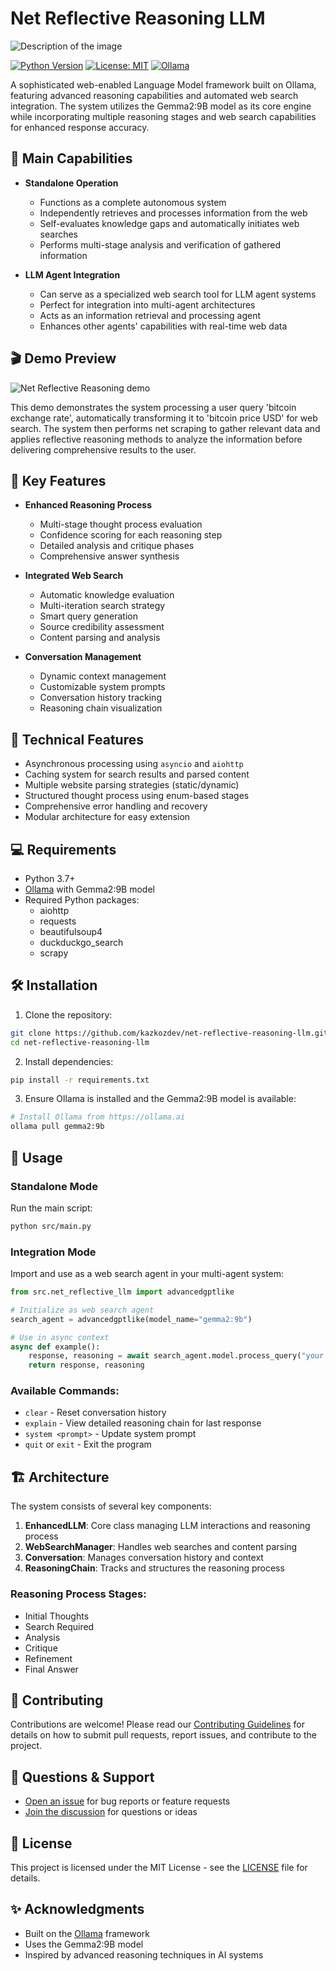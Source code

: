 
# Net Reflective Reasoning LLM

![Description of the image](https://github.com/kazkozdev/net-reflective-reasoning-llm/blob/main/net-reasoning-banner.jpg)

[![Python Version](https://img.shields.io/badge/python-3.7%2B-blue)](https://www.python.org)
[![License: MIT](https://img.shields.io/badge/License-MIT-yellow.svg)](https://opensource.org/licenses/MIT)
[![Ollama](https://img.shields.io/badge/Ollama-Gemma2%3A9B-green)](https://ollama.ai)

A sophisticated web-enabled Language Model framework built on Ollama, featuring advanced reasoning capabilities and automated web search integration. The system utilizes the Gemma2:9B model as its core engine while incorporating multiple reasoning stages and web search capabilities for enhanced response accuracy.

## 🎯 Main Capabilities

- **Standalone Operation**
  - Functions as a complete autonomous system
  - Independently retrieves and processes information from the web
  - Self-evaluates knowledge gaps and automatically initiates web searches
  - Performs multi-stage analysis and verification of gathered information

- **LLM Agent Integration**
  - Can serve as a specialized web search tool for LLM agent systems
  - Perfect for integration into multi-agent architectures
  - Acts as an information retrieval and processing agent
  - Enhances other agents' capabilities with real-time web data

## 🎬 Demo Preview

![Net Reflective Reasoning demo](https://github.com/kazkozdev/net-reflective-reasoning-llm/blob/main/net-reasoning-demo.gif)

This demo demonstrates the system processing a user query 'bitcoin exchange rate', automatically transforming it to 'bitcoin price USD' for web search. The system then performs net scraping to gather relevant data and applies reflective reasoning methods to analyze the information before delivering comprehensive results to the user.

## 🌟 Key Features

- **Enhanced Reasoning Process**
  - Multi-stage thought process evaluation
  - Confidence scoring for each reasoning step
  - Detailed analysis and critique phases
  - Comprehensive answer synthesis

- **Integrated Web Search**
  - Automatic knowledge evaluation
  - Multi-iteration search strategy
  - Smart query generation
  - Source credibility assessment
  - Content parsing and analysis

- **Conversation Management**
  - Dynamic context management
  - Customizable system prompts
  - Conversation history tracking
  - Reasoning chain visualization

## 🚀 Technical Features

- Asynchronous processing using `asyncio` and `aiohttp`
- Caching system for search results and parsed content
- Multiple website parsing strategies (static/dynamic)
- Structured thought process using enum-based stages
- Comprehensive error handling and recovery
- Modular architecture for easy extension

## 💻 Requirements

- Python 3.7+
- [Ollama](https://ollama.com) with Gemma2:9B model
- Required Python packages:
  - aiohttp
  - requests
  - beautifulsoup4
  - duckduckgo_search
  - scrapy

## 🛠️ Installation

1. Clone the repository:
```bash
git clone https://github.com/kazkozdev/net-reflective-reasoning-llm.git
cd net-reflective-reasoning-llm
```

2. Install dependencies:
```bash
pip install -r requirements.txt
```

3. Ensure Ollama is installed and the Gemma2:9B model is available:
```bash
# Install Ollama from https://ollama.ai
ollama pull gemma2:9b
```

## 🚀 Usage

### Standalone Mode
Run the main script:
```bash
python src/main.py
```

### Integration Mode
Import and use as a web search agent in your multi-agent system:
```python
from src.net_reflective_llm import advancedgptlike

# Initialize as web search agent
search_agent = advancedgptlike(model_name="gemma2:9b")

# Use in async context
async def example():
    response, reasoning = await search_agent.model.process_query("your query here")
    return response, reasoning
```

### Available Commands:
- `clear` - Reset conversation history
- `explain` - View detailed reasoning chain for last response
- `system <prompt>` - Update system prompt
- `quit` or `exit` - Exit the program

## 🏗️ Architecture

The system consists of several key components:

1. **EnhancedLLM**: Core class managing LLM interactions and reasoning process
2. **WebSearchManager**: Handles web searches and content parsing
3. **Conversation**: Manages conversation history and context
4. **ReasoningChain**: Tracks and structures the reasoning process

### Reasoning Process Stages:
- Initial Thoughts
- Search Required
- Analysis
- Critique
- Refinement
- Final Answer

## 🤝 Contributing

Contributions are welcome! Please read our [Contributing Guidelines](CONTRIBUTING.md) for details on how to submit pull requests, report issues, and contribute to the project.

## 💬 Questions & Support

- [Open an issue](https://github.com/kazkozdev/net-reflective-reasoning-llm/issues/new) for bug reports or feature requests
- [Join the discussion](https://github.com/kazkozdev/net-reflective-reasoning-llm/discussions) for questions or ideas

## 📝 License

This project is licensed under the MIT License - see the [LICENSE](LICENSE) file for details.

## ✨ Acknowledgments

- Built on the [Ollama](https://ollama.ai) framework
- Uses the Gemma2:9B model
- Inspired by advanced reasoning techniques in AI systems
